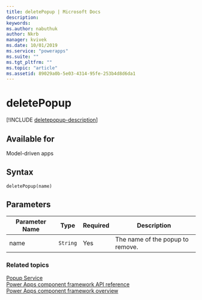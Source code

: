 ```yaml
---
title: deletePopup | Microsoft Docs
description: 
keywords:
ms.author: nabuthuk
author: Nkrb
manager: kvivek
ms.date: 10/01/2019
ms.service: "powerapps"
ms.suite: ""
ms.tgt_pltfrm: ""
ms.topic: "article"
ms.assetid: 89029a0b-5e03-4314-95fe-253b4d8d6da1
---
```


# deletePopup

[!INCLUDE [deletepopup-description](includes/deletepopup-description.md)]

## Available for 

Model-driven apps

## Syntax

`deletePopup(name)`

## Parameters

| Parameter Name|Type|Required|Description|
| ------------- |----|--------|-----------|
|name|`String`|Yes|The name of the popup to remove.|


### Related topics

[Popup Service](../popupservice.md)<br/>
[Power Apps component framework API reference](../../reference/index.md)<br/>
[Power Apps component framework overview](../../overview.md)